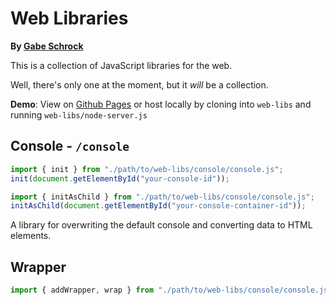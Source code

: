 # Web Libraries

**By [Gabe Schrock](https://github.com/gabeschrock)**

This is a collection of JavaScript libraries for the web. 

Well, there's only one at the moment, but it *will* be a collection.

**Demo**: View on [Github Pages](https://gabeschrock.github.io/web-libs/) or host locally by cloning into `web-libs` and running `web-libs/node-server.js`

## Console - `/console`
```javascript
import { init } from "./path/to/web-libs/console/console.js";
init(document.getElementById("your-console-id"));
```
```javascript
import { initAsChild } from "./path/to/web-libs/console/console.js";
initAsChild(document.getElementById("your-console-container-id"));
```
A library for overwriting the default console and converting data to HTML elements. 

## Wrapper
```javascript
import { addWrapper, wrap } from "./path/to/web-libs/console/console.js";
```
